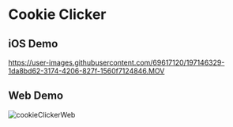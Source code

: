 # Cookie Clicker

## iOS Demo
https://user-images.githubusercontent.com/69617120/197146329-1da8bd62-3174-4206-827f-1560f7124846.MOV

## Web Demo
![cookieClickerWeb](https://user-images.githubusercontent.com/69617120/197146550-683a5050-0239-4797-99dd-cc499b3b0cf6.PNG)
